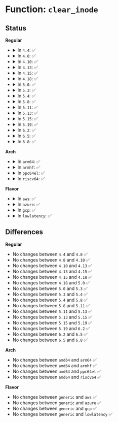 # Function: <code>clear_inode</code>

## Status
<b>Regular</b>
<ul>
<li>
<details>
<summary>In <code>4.4</code>: ✅</summary>

```c
void clear_inode(struct inode *inode);
```

**Collision:** Unique Global

**Inline:** No

**Transformation:** False

**Instances:**

```
In fs/inode.c (ffffffff81226ee0)
Location: fs/inode.c:488
Inline: False
Direct callers:
  - kernel/bpf/inode.c:bpf_evict_inode
  - mm/shmem.c:shmem_evict_inode
  - fs/inode.c:evict
  - fs/nsfs.c:nsfs_evict
  - fs/block_dev.c:bdev_evict_inode
  - fs/proc/inode.c:proc_evict_inode
  - fs/kernfs/inode.c:kernfs_evict_inode
  - fs/ext4/super.c:ext4_clear_inode
  - fs/hugetlbfs/inode.c:hugetlbfs_evict_inode
  - fs/fat/inode.c:fat_evict_inode
  - fs/ecryptfs/super.c:ecryptfs_evict_inode
  - fs/fuse/inode.c:fuse_evict_inode
  - fs/debugfs/inode.c:debugfs_evict_inode
  - fs/pstore/inode.c:pstore_evict_inode
  - fs/efivarfs/super.c:efivarfs_evict_inode
```
**Symbols:**

```
ffffffff81226ee0-ffffffff81226f61: clear_inode (STB_GLOBAL)
```
</details>
</li>
<li>
<details>
<summary>In <code>4.8</code>: ✅</summary>

```c
void clear_inode(struct inode *inode);
```

**Collision:** Unique Global

**Inline:** No

**Transformation:** False

**Instances:**

```
In fs/inode.c (ffffffff8124f610)
Location: fs/inode.c:496
Inline: False
Direct callers:
  - kernel/bpf/inode.c:bpf_evict_inode
  - mm/shmem.c:shmem_evict_inode
  - fs/inode.c:evict
  - fs/nsfs.c:nsfs_evict
  - fs/block_dev.c:bdev_evict_inode
  - fs/proc/inode.c:proc_evict_inode
  - fs/kernfs/inode.c:kernfs_evict_inode
  - fs/ext4/super.c:ext4_clear_inode
  - fs/hugetlbfs/inode.c:hugetlbfs_evict_inode
  - fs/fat/inode.c:fat_evict_inode
  - fs/ecryptfs/super.c:ecryptfs_evict_inode
  - fs/fuse/inode.c:fuse_evict_inode
  - fs/debugfs/inode.c:debugfs_evict_inode
  - fs/pstore/inode.c:pstore_evict_inode
  - fs/efivarfs/super.c:efivarfs_evict_inode
```
**Symbols:**

```
ffffffff8124f610-ffffffff8124f6a9: clear_inode (STB_GLOBAL)
```
</details>
</li>
<li>
<details>
<summary>In <code>4.10</code>: ✅</summary>

```c
void clear_inode(struct inode *inode);
```

**Collision:** Unique Global

**Inline:** No

**Transformation:** False

**Instances:**

```
In fs/inode.c (ffffffff81262640)
Location: fs/inode.c:498
Inline: False
Direct callers:
  - kernel/bpf/inode.c:bpf_evict_inode
  - mm/shmem.c:shmem_evict_inode
  - fs/inode.c:evict
  - fs/nsfs.c:nsfs_evict
  - fs/block_dev.c:bdev_evict_inode
  - fs/proc/inode.c:proc_evict_inode
  - fs/kernfs/inode.c:kernfs_evict_inode
  - fs/ext4/super.c:ext4_clear_inode
  - fs/hugetlbfs/inode.c:hugetlbfs_evict_inode
  - fs/fat/inode.c:fat_evict_inode
  - fs/ecryptfs/super.c:ecryptfs_evict_inode
  - fs/fuse/inode.c:fuse_evict_inode
  - fs/debugfs/inode.c:debugfs_evict_inode
  - fs/pstore/inode.c:pstore_evict_inode
  - fs/efivarfs/super.c:efivarfs_evict_inode
```
**Symbols:**

```
ffffffff81262640-ffffffff812626d9: clear_inode (STB_GLOBAL)
```
</details>
</li>
<li>
<details>
<summary>In <code>4.13</code>: ✅</summary>

```c
void clear_inode(struct inode *inode);
```

**Collision:** Unique Global

**Inline:** No

**Transformation:** False

**Instances:**

```
In fs/inode.c (ffffffff8126fee0)
Location: fs/inode.c:498
Inline: False
Direct callers:
  - kernel/bpf/inode.c:bpf_evict_inode
  - mm/shmem.c:shmem_evict_inode
  - fs/inode.c:evict
  - fs/nsfs.c:nsfs_evict
  - fs/block_dev.c:bdev_evict_inode
  - fs/proc/inode.c:proc_evict_inode
  - fs/kernfs/inode.c:kernfs_evict_inode
  - fs/ext4/super.c:ext4_clear_inode
  - fs/hugetlbfs/inode.c:hugetlbfs_evict_inode
  - fs/fat/inode.c:fat_evict_inode
  - fs/ecryptfs/super.c:ecryptfs_evict_inode
  - fs/fuse/inode.c:fuse_evict_inode
  - fs/debugfs/inode.c:debugfs_evict_inode
  - fs/pstore/inode.c:pstore_evict_inode
  - fs/efivarfs/super.c:efivarfs_evict_inode
  - security/inode.c:securityfs_evict_inode
  - security/apparmor/apparmorfs.c:aafs_evict_inode
```
**Symbols:**

```
ffffffff8126fee0-ffffffff8126ff79: clear_inode (STB_GLOBAL)
```
</details>
</li>
<li>
<details>
<summary>In <code>4.15</code>: ✅</summary>

```c
void clear_inode(struct inode *inode);
```

**Collision:** Unique Global

**Inline:** No

**Transformation:** False

**Instances:**

```
In fs/inode.c (ffffffff81292810)
Location: fs/inode.c:498
Inline: False
Direct callers:
  - kernel/bpf/inode.c:bpf_evict_inode
  - mm/shmem.c:shmem_evict_inode
  - fs/inode.c:evict
  - fs/nsfs.c:nsfs_evict
  - fs/block_dev.c:bdev_evict_inode
  - fs/proc/inode.c:proc_evict_inode
  - fs/kernfs/inode.c:kernfs_evict_inode
  - fs/ext4/super.c:ext4_clear_inode
  - fs/hugetlbfs/inode.c:hugetlbfs_evict_inode
  - fs/fat/inode.c:fat_evict_inode
  - fs/ecryptfs/super.c:ecryptfs_evict_inode
  - fs/fuse/inode.c:fuse_evict_inode
  - fs/debugfs/inode.c:debugfs_evict_inode
  - fs/pstore/inode.c:pstore_evict_inode
  - fs/efivarfs/super.c:efivarfs_evict_inode
  - security/inode.c:securityfs_evict_inode
  - security/apparmor/apparmorfs.c:aafs_evict_inode
```
**Symbols:**

```
ffffffff81292810-ffffffff812928a9: clear_inode (STB_GLOBAL)
```
</details>
</li>
<li>
<details>
<summary>In <code>4.18</code>: ✅</summary>

```c
void clear_inode(struct inode *inode);
```

**Collision:** Unique Global

**Inline:** No

**Transformation:** False

**Instances:**

```
In fs/inode.c (ffffffff812b8450)
Location: fs/inode.c:504
Inline: False
Direct callers:
  - kernel/bpf/inode.c:bpf_evict_inode
  - mm/shmem.c:shmem_evict_inode
  - fs/inode.c:evict
  - fs/nsfs.c:nsfs_evict
  - fs/block_dev.c:bdev_evict_inode
  - fs/proc/inode.c:proc_evict_inode
  - fs/kernfs/inode.c:kernfs_evict_inode
  - fs/ext4/super.c:ext4_clear_inode
  - fs/hugetlbfs/inode.c:hugetlbfs_evict_inode
  - fs/fat/inode.c:fat_evict_inode
  - fs/ecryptfs/super.c:ecryptfs_evict_inode
  - fs/fuse/inode.c:fuse_evict_inode
  - fs/debugfs/inode.c:debugfs_evict_inode
  - fs/pstore/inode.c:pstore_evict_inode
  - fs/efivarfs/super.c:efivarfs_evict_inode
  - security/inode.c:securityfs_evict_inode
  - security/apparmor/apparmorfs.c:aafs_evict_inode
```
**Symbols:**

```
ffffffff812b8450-ffffffff812b84e4: clear_inode (STB_GLOBAL)
```
</details>
</li>
<li>
<details>
<summary>In <code>5.0</code>: ✅</summary>

```c
void clear_inode(struct inode *inode);
```

**Collision:** Unique Global

**Inline:** No

**Transformation:** False

**Instances:**

```
In fs/inode.c (ffffffff812cd5a0)
Location: fs/inode.c:504
Inline: False
Direct callers:
  - kernel/bpf/inode.c:bpf_evict_inode
  - mm/shmem.c:shmem_evict_inode
  - fs/inode.c:evict
  - fs/nsfs.c:nsfs_evict
  - fs/block_dev.c:bdev_evict_inode
  - fs/proc/inode.c:proc_evict_inode
  - fs/kernfs/inode.c:kernfs_evict_inode
  - fs/ext4/super.c:ext4_clear_inode
  - fs/hugetlbfs/inode.c:hugetlbfs_evict_inode
  - fs/fat/inode.c:fat_evict_inode
  - fs/ecryptfs/super.c:ecryptfs_evict_inode
  - fs/fuse/inode.c:fuse_evict_inode
  - fs/debugfs/inode.c:debugfs_evict_inode
  - fs/pstore/inode.c:pstore_evict_inode
  - fs/efivarfs/super.c:efivarfs_evict_inode
  - security/inode.c:securityfs_evict_inode
  - security/apparmor/apparmorfs.c:aafs_evict_inode
```
**Symbols:**

```
ffffffff812cd5a0-ffffffff812cd634: clear_inode (STB_GLOBAL)
```
</details>
</li>
<li>
<details>
<summary>In <code>5.3</code>: ✅</summary>

```c
void clear_inode(struct inode *inode);
```

**Collision:** Unique Global

**Inline:** No

**Transformation:** False

**Instances:**

```
In fs/inode.c (ffffffff812ea290)
Location: fs/inode.c:517
Inline: False
Direct callers:
  - mm/shmem.c:shmem_evict_inode
  - fs/inode.c:evict
  - fs/nsfs.c:nsfs_evict
  - fs/block_dev.c:bdev_evict_inode
  - fs/proc/inode.c:proc_evict_inode
  - fs/kernfs/inode.c:kernfs_evict_inode
  - fs/ext4/super.c:ext4_clear_inode
  - fs/hugetlbfs/inode.c:hugetlbfs_evict_inode
  - fs/fat/inode.c:fat_evict_inode
  - fs/ecryptfs/super.c:ecryptfs_evict_inode
  - fs/pstore/inode.c:pstore_evict_inode
  - fs/efivarfs/super.c:efivarfs_evict_inode
  - ipc/mqueue.c:mqueue_evict_inode
```
**Symbols:**

```
ffffffff812ea290-ffffffff812ea324: clear_inode (STB_GLOBAL)
```
</details>
</li>
<li>
<details>
<summary>In <code>5.4</code>: ✅</summary>

```c
void clear_inode(struct inode *inode);
```

**Collision:** Unique Global

**Inline:** No

**Transformation:** False

**Instances:**

```
In fs/inode.c (ffffffff812fbd70)
Location: fs/inode.c:521
Inline: False
Direct callers:
  - mm/shmem.c:shmem_evict_inode
  - fs/inode.c:evict
  - fs/nsfs.c:nsfs_evict
  - fs/block_dev.c:bdev_evict_inode
  - fs/proc/inode.c:proc_evict_inode
  - fs/kernfs/inode.c:kernfs_evict_inode
  - fs/ext4/super.c:ext4_clear_inode
  - fs/hugetlbfs/inode.c:hugetlbfs_evict_inode
  - fs/fat/inode.c:fat_evict_inode
  - fs/ecryptfs/super.c:ecryptfs_evict_inode
  - fs/pstore/inode.c:pstore_evict_inode
  - fs/efivarfs/super.c:efivarfs_evict_inode
  - ipc/mqueue.c:mqueue_evict_inode
```
**Symbols:**

```
ffffffff812fbd70-ffffffff812fbe04: clear_inode (STB_GLOBAL)
```
</details>
</li>
<li>
<details>
<summary>In <code>5.8</code>: ✅</summary>

```c
void clear_inode(struct inode *inode);
```

**Collision:** Unique Global

**Inline:** No

**Transformation:** False

**Instances:**

```
In fs/inode.c (ffffffff81335fa0)
Location: fs/inode.c:522
Inline: False
Direct callers:
  - mm/shmem.c:shmem_evict_inode
  - fs/inode.c:evict
  - fs/nsfs.c:nsfs_evict
  - fs/block_dev.c:bdev_evict_inode
  - fs/proc/inode.c:proc_evict_inode
  - fs/kernfs/inode.c:kernfs_evict_inode
  - fs/ext4/super.c:ext4_clear_inode
  - fs/hugetlbfs/inode.c:hugetlbfs_evict_inode
  - fs/fat/inode.c:fat_evict_inode
  - fs/ecryptfs/super.c:ecryptfs_evict_inode
  - fs/fuse/inode.c:fuse_evict_inode
  - fs/pstore/inode.c:pstore_evict_inode
  - fs/efivarfs/super.c:efivarfs_evict_inode
  - ipc/mqueue.c:mqueue_evict_inode
```
**Symbols:**

```
ffffffff81335fa0-ffffffff81336034: clear_inode (STB_GLOBAL)
```
</details>
</li>
<li>
<details>
<summary>In <code>5.11</code>: ✅</summary>

```c
void clear_inode(struct inode *inode);
```

**Collision:** Unique Global

**Inline:** No

**Transformation:** False

**Instances:**

```
In fs/inode.c (ffffffff81341930)
Location: fs/inode.c:523
Inline: False
Direct callers:
  - mm/shmem.c:shmem_evict_inode
  - fs/inode.c:evict
  - fs/nsfs.c:nsfs_evict
  - fs/block_dev.c:bdev_evict_inode
  - fs/proc/inode.c:proc_evict_inode
  - fs/kernfs/inode.c:kernfs_evict_inode
  - fs/ext4/super.c:ext4_clear_inode
  - fs/hugetlbfs/inode.c:hugetlbfs_evict_inode
  - fs/fat/inode.c:fat_evict_inode
  - fs/ecryptfs/super.c:ecryptfs_evict_inode
  - fs/fuse/inode.c:fuse_evict_inode
  - fs/pstore/inode.c:pstore_evict_inode
  - fs/efivarfs/super.c:efivarfs_evict_inode
  - ipc/mqueue.c:mqueue_evict_inode
```
**Symbols:**

```
ffffffff81341930-ffffffff813419c4: clear_inode (STB_GLOBAL)
```
</details>
</li>
<li>
<details>
<summary>In <code>5.13</code>: ✅</summary>

```c
void clear_inode(struct inode *inode);
```

**Collision:** Unique Global

**Inline:** No

**Transformation:** False

**Instances:**

```
In fs/inode.c (ffffffff81347c70)
Location: fs/inode.c:523
Inline: False
Direct callers:
  - mm/shmem.c:shmem_evict_inode
  - fs/inode.c:evict
  - fs/nsfs.c:nsfs_evict
  - fs/block_dev.c:bdev_evict_inode
  - fs/proc/inode.c:proc_evict_inode
  - fs/kernfs/inode.c:kernfs_evict_inode
  - fs/ext4/super.c:ext4_clear_inode
  - fs/hugetlbfs/inode.c:hugetlbfs_evict_inode
  - fs/fat/inode.c:fat_evict_inode
  - fs/ecryptfs/super.c:ecryptfs_evict_inode
  - fs/fuse/inode.c:fuse_evict_inode
  - fs/pstore/inode.c:pstore_evict_inode
  - fs/efivarfs/super.c:efivarfs_evict_inode
  - ipc/mqueue.c:mqueue_evict_inode
```
**Symbols:**

```
ffffffff81347c70-ffffffff81347cf8: clear_inode (STB_GLOBAL)
```
</details>
</li>
<li>
<details>
<summary>In <code>5.15</code>: ✅</summary>

```c
void clear_inode(struct inode *inode);
```

**Collision:** Unique Global

**Inline:** No

**Transformation:** False

**Instances:**

```
In fs/inode.c (ffffffff81395880)
Location: fs/inode.c:527
Inline: False
Direct callers:
  - mm/shmem.c:shmem_evict_inode
  - fs/inode.c:evict
  - fs/nsfs.c:nsfs_evict
  - fs/proc/inode.c:proc_evict_inode
  - fs/kernfs/inode.c:kernfs_evict_inode
  - fs/ext4/super.c:ext4_clear_inode
  - fs/hugetlbfs/inode.c:hugetlbfs_evict_inode
  - fs/fat/inode.c:fat_evict_inode
  - fs/ecryptfs/super.c:ecryptfs_evict_inode
  - fs/fuse/inode.c:fuse_evict_inode
  - fs/pstore/inode.c:pstore_evict_inode
  - fs/efivarfs/super.c:efivarfs_evict_inode
  - ipc/mqueue.c:mqueue_evict_inode
  - block/bdev.c:bdev_evict_inode
```
**Symbols:**

```
ffffffff81395880-ffffffff81395908: clear_inode (STB_GLOBAL)
```
</details>
</li>
<li>
<details>
<summary>In <code>5.19</code>: ✅</summary>

```c
void clear_inode(struct inode *inode);
```

**Collision:** Unique Global

**Inline:** No

**Transformation:** False

**Instances:**

```
In fs/inode.c (ffffffff814161a0)
Location: fs/inode.c:604
Inline: False
Direct callers:
  - mm/shmem.c:shmem_evict_inode
  - fs/inode.c:evict
  - fs/nsfs.c:nsfs_evict
  - fs/proc/inode.c:proc_evict_inode
  - fs/kernfs/inode.c:kernfs_evict_inode
  - fs/ext4/super.c:ext4_clear_inode
  - fs/hugetlbfs/inode.c:hugetlbfs_evict_inode
  - fs/fat/inode.c:fat_evict_inode
  - fs/ecryptfs/super.c:ecryptfs_evict_inode
  - fs/fuse/inode.c:fuse_evict_inode
  - fs/pstore/inode.c:pstore_evict_inode
  - fs/efivarfs/super.c:efivarfs_evict_inode
  - ipc/mqueue.c:mqueue_evict_inode
  - block/bdev.c:bdev_evict_inode
```
**Symbols:**

```
ffffffff814161a0-ffffffff81416229: clear_inode (STB_GLOBAL)
```
</details>
</li>
<li>
<details>
<summary>In <code>6.2</code>: ✅</summary>

```c
void clear_inode(struct inode *inode);
```

**Collision:** Unique Global

**Inline:** No

**Transformation:** False

**Instances:**

```
In fs/inode.c (ffffffff814a14f0)
Location: fs/inode.c:603
Inline: False
Direct callers:
  - mm/shmem.c:shmem_evict_inode
  - fs/inode.c:evict
  - fs/nsfs.c:nsfs_evict
  - fs/proc/inode.c:proc_evict_inode
  - fs/kernfs/inode.c:kernfs_evict_inode
  - fs/ext4/super.c:ext4_clear_inode
  - fs/hugetlbfs/inode.c:hugetlbfs_evict_inode
  - fs/fat/inode.c:fat_evict_inode
  - fs/ecryptfs/super.c:ecryptfs_evict_inode
  - fs/fuse/inode.c:fuse_evict_inode
  - fs/pstore/inode.c:pstore_evict_inode
  - fs/efivarfs/super.c:efivarfs_evict_inode
  - ipc/mqueue.c:mqueue_evict_inode
  - block/bdev.c:bdev_evict_inode
```
**Symbols:**

```
ffffffff814a14f0-ffffffff814a1579: clear_inode (STB_GLOBAL)
```
</details>
</li>
<li>
<details>
<summary>In <code>6.5</code>: ✅</summary>

```c
void clear_inode(struct inode *inode);
```

**Collision:** Unique Global

**Inline:** No

**Transformation:** False

**Instances:**

```
In fs/inode.c (ffffffff814d6800)
Location: fs/inode.c:603
Inline: False
Direct callers:
  - mm/shmem.c:shmem_evict_inode
  - fs/inode.c:evict
  - fs/nsfs.c:nsfs_evict
  - fs/proc/inode.c:proc_evict_inode
  - fs/kernfs/inode.c:kernfs_evict_inode
  - fs/ext4/super.c:ext4_clear_inode
  - fs/hugetlbfs/inode.c:hugetlbfs_evict_inode
  - fs/fat/inode.c:fat_evict_inode
  - fs/ecryptfs/super.c:ecryptfs_evict_inode
  - fs/fuse/inode.c:fuse_evict_inode
  - fs/pstore/inode.c:pstore_evict_inode
  - fs/efivarfs/super.c:efivarfs_evict_inode
  - ipc/mqueue.c:mqueue_evict_inode
  - block/bdev.c:bdev_evict_inode
```
**Symbols:**

```
ffffffff814d6800-ffffffff814d6889: clear_inode (STB_GLOBAL)
```
</details>
</li>
<li>
<details>
<summary>In <code>6.8</code>: ✅</summary>

```c
void clear_inode(struct inode *inode);
```

**Collision:** Unique Global

**Inline:** No

**Transformation:** False

**Instances:**

```
In fs/inode.c (ffffffff81508bf0)
Location: fs/inode.c:604
Inline: False
Direct callers:
  - mm/shmem.c:shmem_evict_inode
  - fs/inode.c:evict
  - fs/nsfs.c:nsfs_evict
  - fs/proc/inode.c:proc_evict_inode
  - fs/kernfs/inode.c:kernfs_evict_inode
  - fs/ext4/super.c:ext4_clear_inode
  - fs/hugetlbfs/inode.c:hugetlbfs_evict_inode
  - fs/fat/inode.c:fat_evict_inode
  - fs/ecryptfs/super.c:ecryptfs_evict_inode
  - fs/fuse/inode.c:fuse_evict_inode
  - fs/pstore/inode.c:pstore_evict_inode
  - fs/efivarfs/super.c:efivarfs_evict_inode
  - ipc/mqueue.c:mqueue_evict_inode
  - block/bdev.c:bdev_evict_inode
```
**Symbols:**

```
ffffffff81508bf0-ffffffff81508c79: clear_inode (STB_GLOBAL)
```
</details>
</li>
</ul>
<b>Arch</b>
<ul>
<li>
<details>
<summary>In <code>arm64</code>: ✅</summary>

```c
void clear_inode(struct inode *inode);
```

**Collision:** Unique Global

**Inline:** No

**Transformation:** False

**Instances:**

```
In fs/inode.c (ffff8000103adba0)
Location: fs/inode.c:521
Inline: False
Direct callers:
  - mm/shmem.c:shmem_evict_inode
  - fs/inode.c:evict
  - fs/nsfs.c:nsfs_evict
  - fs/block_dev.c:bdev_evict_inode
  - fs/proc/inode.c:proc_evict_inode
  - fs/kernfs/inode.c:kernfs_evict_inode
  - fs/ext4/super.c:ext4_clear_inode
  - fs/hugetlbfs/inode.c:hugetlbfs_evict_inode
  - fs/fat/inode.c:fat_evict_inode
  - fs/ecryptfs/super.c:ecryptfs_evict_inode
  - fs/pstore/inode.c:pstore_evict_inode
  - fs/efivarfs/super.c:efivarfs_evict_inode
  - ipc/mqueue.c:mqueue_evict_inode
```
**Symbols:**

```
ffff8000103adba0-ffff8000103adc90: clear_inode (STB_GLOBAL)
```
</details>
</li>
<li>
<details>
<summary>In <code>armhf</code>: ✅</summary>

```c
void clear_inode(struct inode *inode);
```

**Collision:** Unique Global

**Inline:** No

**Transformation:** False

**Instances:**

```
In fs/inode.c (c058c5ac)
Location: fs/inode.c:521
Inline: False
Direct callers:
  - mm/shmem.c:shmem_evict_inode
  - fs/inode.c:evict
  - fs/nsfs.c:nsfs_evict
  - fs/block_dev.c:bdev_evict_inode
  - fs/proc/inode.c:proc_evict_inode
  - fs/kernfs/inode.c:kernfs_evict_inode
  - fs/ext4/super.c:ext4_clear_inode
  - fs/fat/inode.c:fat_evict_inode
  - fs/ecryptfs/super.c:ecryptfs_evict_inode
  - fs/pstore/inode.c:pstore_evict_inode
  - fs/efivarfs/super.c:efivarfs_evict_inode
  - ipc/mqueue.c:mqueue_evict_inode
```
**Symbols:**

```
c058c5ac-c058c65c: clear_inode (STB_GLOBAL)
```
</details>
</li>
<li>
<details>
<summary>In <code>ppc64el</code>: ✅</summary>

```c
void clear_inode(struct inode *inode);
```

**Collision:** Unique Global

**Inline:** No

**Transformation:** False

**Instances:**

```
In fs/inode.c (c0000000004a6900)
Location: fs/inode.c:521
Inline: False
Direct callers:
  - mm/shmem.c:shmem_evict_inode
  - fs/inode.c:evict
  - fs/nsfs.c:nsfs_evict
  - fs/block_dev.c:bdev_evict_inode
  - fs/proc/inode.c:proc_evict_inode
  - fs/kernfs/inode.c:kernfs_evict_inode
  - fs/ext4/super.c:ext4_clear_inode
  - fs/hugetlbfs/inode.c:hugetlbfs_evict_inode
  - fs/fat/inode.c:fat_evict_inode
  - fs/ecryptfs/super.c:ecryptfs_evict_inode
  - fs/pstore/inode.c:pstore_evict_inode
  - ipc/mqueue.c:mqueue_evict_inode
```
**Symbols:**

```
c0000000004a6900-c0000000004a69f0: clear_inode (STB_GLOBAL)
```
</details>
</li>
<li>
<details>
<summary>In <code>riscv64</code>: ✅</summary>

```c
void clear_inode(struct inode *inode);
```

**Collision:** Unique Global

**Inline:** No

**Transformation:** False

**Instances:**

```
In fs/inode.c (ffffffe0002724dc)
Location: fs/inode.c:521
Inline: False
Direct callers:
  - mm/shmem.c:shmem_evict_inode
  - fs/inode.c:evict
  - fs/nsfs.c:nsfs_evict
  - fs/block_dev.c:bdev_evict_inode
  - fs/proc/inode.c:proc_evict_inode
  - fs/kernfs/inode.c:kernfs_evict_inode
  - fs/ext4/super.c:ext4_clear_inode
  - fs/hugetlbfs/inode.c:hugetlbfs_evict_inode
  - fs/fat/inode.c:fat_evict_inode
  - fs/ecryptfs/super.c:ecryptfs_evict_inode
  - fs/pstore/inode.c:pstore_evict_inode
  - ipc/mqueue.c:mqueue_evict_inode
```
**Symbols:**

```
ffffffe0002724dc-ffffffe000272590: clear_inode (STB_GLOBAL)
```
</details>
</li>
</ul>
<b>Flavor</b>
<ul>
<li>
<details>
<summary>In <code>aws</code>: ✅</summary>

```c
void clear_inode(struct inode *inode);
```

**Collision:** Unique Global

**Inline:** No

**Transformation:** False

**Instances:**

```
In fs/inode.c (ffffffff812f4350)
Location: fs/inode.c:521
Inline: False
Direct callers:
  - mm/shmem.c:shmem_evict_inode
  - fs/inode.c:evict
  - fs/nsfs.c:nsfs_evict
  - fs/block_dev.c:bdev_evict_inode
  - fs/proc/inode.c:proc_evict_inode
  - fs/kernfs/inode.c:kernfs_evict_inode
  - fs/ext4/super.c:ext4_clear_inode
  - fs/hugetlbfs/inode.c:hugetlbfs_evict_inode
  - fs/fat/inode.c:fat_evict_inode
  - fs/ecryptfs/super.c:ecryptfs_evict_inode
  - fs/pstore/inode.c:pstore_evict_inode
  - fs/efivarfs/super.c:efivarfs_evict_inode
  - ipc/mqueue.c:mqueue_evict_inode
```
**Symbols:**

```
ffffffff812f4350-ffffffff812f43e4: clear_inode (STB_GLOBAL)
```
</details>
</li>
<li>
<details>
<summary>In <code>azure</code>: ✅</summary>

```c
void clear_inode(struct inode *inode);
```

**Collision:** Unique Global

**Inline:** No

**Transformation:** False

**Instances:**

```
In fs/inode.c (ffffffff812e4f80)
Location: fs/inode.c:521
Inline: False
Direct callers:
  - mm/shmem.c:shmem_evict_inode
  - fs/inode.c:evict
  - fs/nsfs.c:nsfs_evict
  - fs/block_dev.c:bdev_evict_inode
  - fs/proc/inode.c:proc_evict_inode
  - fs/kernfs/inode.c:kernfs_evict_inode
  - fs/ext4/super.c:ext4_clear_inode
  - fs/hugetlbfs/inode.c:hugetlbfs_evict_inode
  - fs/fat/inode.c:fat_evict_inode
  - fs/ecryptfs/super.c:ecryptfs_evict_inode
  - fs/pstore/inode.c:pstore_evict_inode
  - fs/efivarfs/super.c:efivarfs_evict_inode
  - ipc/mqueue.c:mqueue_evict_inode
```
**Symbols:**

```
ffffffff812e4f80-ffffffff812e500e: clear_inode (STB_GLOBAL)
```
</details>
</li>
<li>
<details>
<summary>In <code>gcp</code>: ✅</summary>

```c
void clear_inode(struct inode *inode);
```

**Collision:** Unique Global

**Inline:** No

**Transformation:** False

**Instances:**

```
In fs/inode.c (ffffffff812f2160)
Location: fs/inode.c:521
Inline: False
Direct callers:
  - mm/shmem.c:shmem_evict_inode
  - fs/inode.c:evict
  - fs/nsfs.c:nsfs_evict
  - fs/block_dev.c:bdev_evict_inode
  - fs/proc/inode.c:proc_evict_inode
  - fs/kernfs/inode.c:kernfs_evict_inode
  - fs/ext4/super.c:ext4_clear_inode
  - fs/hugetlbfs/inode.c:hugetlbfs_evict_inode
  - fs/fat/inode.c:fat_evict_inode
  - fs/ecryptfs/super.c:ecryptfs_evict_inode
  - fs/pstore/inode.c:pstore_evict_inode
  - fs/efivarfs/super.c:efivarfs_evict_inode
  - ipc/mqueue.c:mqueue_evict_inode
```
**Symbols:**

```
ffffffff812f2160-ffffffff812f21f4: clear_inode (STB_GLOBAL)
```
</details>
</li>
<li>
<details>
<summary>In <code>lowlatency</code>: ✅</summary>

```c
void clear_inode(struct inode *inode);
```

**Collision:** Unique Global

**Inline:** No

**Transformation:** False

**Instances:**

```
In fs/inode.c (ffffffff81303740)
Location: fs/inode.c:521
Inline: False
Direct callers:
  - mm/shmem.c:shmem_evict_inode
  - fs/inode.c:evict
  - fs/nsfs.c:nsfs_evict
  - fs/block_dev.c:bdev_evict_inode
  - fs/proc/inode.c:proc_evict_inode
  - fs/kernfs/inode.c:kernfs_evict_inode
  - fs/ext4/super.c:ext4_clear_inode
  - fs/hugetlbfs/inode.c:hugetlbfs_evict_inode
  - fs/fat/inode.c:fat_evict_inode
  - fs/ecryptfs/super.c:ecryptfs_evict_inode
  - fs/pstore/inode.c:pstore_evict_inode
  - fs/efivarfs/super.c:efivarfs_evict_inode
  - ipc/mqueue.c:mqueue_evict_inode
```
**Symbols:**

```
ffffffff81303740-ffffffff813037cb: clear_inode (STB_GLOBAL)
```
</details>
</li>
</ul>

## Differences
<b>Regular</b>
<ul>
<li>
No changes between <code>4.4</code> and <code>4.8</code> ✅
</li>
<li>
No changes between <code>4.8</code> and <code>4.10</code> ✅
</li>
<li>
No changes between <code>4.10</code> and <code>4.13</code> ✅
</li>
<li>
No changes between <code>4.13</code> and <code>4.15</code> ✅
</li>
<li>
No changes between <code>4.15</code> and <code>4.18</code> ✅
</li>
<li>
No changes between <code>4.18</code> and <code>5.0</code> ✅
</li>
<li>
No changes between <code>5.0</code> and <code>5.3</code> ✅
</li>
<li>
No changes between <code>5.3</code> and <code>5.4</code> ✅
</li>
<li>
No changes between <code>5.4</code> and <code>5.8</code> ✅
</li>
<li>
No changes between <code>5.8</code> and <code>5.11</code> ✅
</li>
<li>
No changes between <code>5.11</code> and <code>5.13</code> ✅
</li>
<li>
No changes between <code>5.13</code> and <code>5.15</code> ✅
</li>
<li>
No changes between <code>5.15</code> and <code>5.19</code> ✅
</li>
<li>
No changes between <code>5.19</code> and <code>6.2</code> ✅
</li>
<li>
No changes between <code>6.2</code> and <code>6.5</code> ✅
</li>
<li>
No changes between <code>6.5</code> and <code>6.8</code> ✅
</li>
</ul>
<b>Arch</b>
<ul>
<li>
No changes between <code>amd64</code> and <code>arm64</code> ✅
</li>
<li>
No changes between <code>amd64</code> and <code>armhf</code> ✅
</li>
<li>
No changes between <code>amd64</code> and <code>ppc64el</code> ✅
</li>
<li>
No changes between <code>amd64</code> and <code>riscv64</code> ✅
</li>
</ul>
<b>Flavor</b>
<ul>
<li>
No changes between <code>generic</code> and <code>aws</code> ✅
</li>
<li>
No changes between <code>generic</code> and <code>azure</code> ✅
</li>
<li>
No changes between <code>generic</code> and <code>gcp</code> ✅
</li>
<li>
No changes between <code>generic</code> and <code>lowlatency</code> ✅
</li>
</ul>
